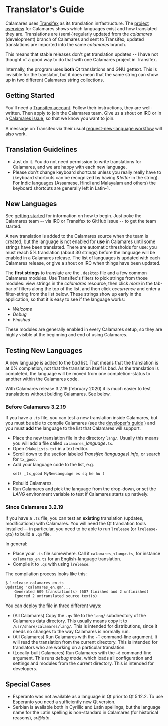 # Translator's Guide

Calamares uses [Transifex](https://www.transifex.com/) as its translation
inrfastructure.
The [project overview](https://www.transifex.com/calamares/calamares/) for Calamares
shows which languages exist and how translated they are.
Translations are (semi-)regularly updated from the *calamares* (development)
branch of Calamares and sent to Transifex; updated translations are
imported into the same *calamares* branch.

This means that stable releases don't get translation updates --
I have not thought of a good way to do that with one Calamares
project in Transifex.

Internally, the program uses **both** Qt translations and GNU
gettext. This is invisible for the translator, but it does mean
that the same string can show up in two different Calamares string collections.

## Getting Started

You'll need a [Transifex account](https://www.transifex.com/signup/).
Follow their instructions, they
are well-written. Then apply to join the Calamares team.
Give us a shout on IRC or in a
[Calamares issue](https://github.com/calamares/calamares/issues), so that we
know you want to join.

A message on Transifex via their usual
[request-new-language workflow](https://www.transifex.com/calamares/calamares/languages/) will also work.

## Translation Guidelines

 - Just do it. You do not need permission to write translations for Calamares,
   and we are happy with each new language.
 - Please don't change keyboard shortcuts unless you
   really really have to (keyboard shortcuts can be recognized by having
   *&letter* in the string).
   For Indic languages (Assamese, Hindi and Malayalam and others)
   the keyboard shortcuts are generally left in Latin-1.

## New Languages

See [getting started](#GettingStarted) for information on how to begin.
Just poke the Calamares team -- via IRC or Transifex to GitHub issue --
to get the team started.

A new translation is added to the Calamares source when the team is created,
but the language is not enabled for **use** in Calamares until
some strings have been translated. There are automatic thresholds
for use: you must reach 5% translation (about 30 strings)
before the language will be enabled in a Calamares release.
The list of languages is updated with each Calamares release,
or give a shout on IRC when things have been updated.

The **first strings** to translate are the `.desktop` file and a few
common Calamares modules.
Use Transifex's filters to pick strings from those modules:
view strings in the *calamares* resource,
then click *more* in the tab-bar of filters along the top of the list,
and then click *occurrence* and enter a filter-string from the list below.
These strings show up early in the application,
so that it is easy to see if the language works:

 -   *Welcome*
 -   *Debug*
 -   *Finished*

These modules are generally enabled in every Calamares setup, so
they are highly visible at the beginning and end of using Calamares.

## Testing New Languages

A new language is added to the *bad* list. That means that the translation
is at 0% completion, not that the translation itself is bad. As the translation
is completed, the language will be moved from one completion-status to another
within the Calamares code.

With Calamares release 3.2.19 (february 2020) it is much easier
to test translations without bulding Calamares. See below.

### Before Calamares 3.2.19

If you have a `.ts` file, you can test a new translation inside Calamares,
but you must be able to compile Calamares (see the
[developer's guide](Develop-Guide.md)
) and you must **add** the language to the list that Calamares
will support.

 - Place the new translation file in the directory `lang/`. Usually this
   means you will add a file called `calamares_`*language*`.ts`.
 - Open `CMakeLists.txt` in a text editor.
 - Scroll down to the section labeled *Transifex (languages) info*,
   or search for `tx_good`.
 - Add your language code to the list, e.g.
   ```
   set( _tx_good MyNewLanguage es sq he hu )
   ```
 - Rebuild Calamares.
 - Run Calamares and pick the language from the drop-down, or set the *LANG*
   environment variable to test if Calamares starts up natively.

### Since Calamares 3.2.19

If you have a `.ts` file, you can test an **existing** translation
(updates, modifications) with Calamares. You will need the
Qt translation tools installed -- in particular, you need to be able
to run `lrelease` (or `lrelease-qt5`) to build a `.qm` file.

In general:
 - Place your `.ts` file somewhere. Call it `calamares_<lang>.ts`,
   for instance `calamares_en.ts` for an English-language translation.
 - Compile it to `.qs` with using `lrelease`.

The compilation process looks like this:
```
$ lrelease calamares_en.ts
Updating 'calamares_en.qm'...
    Generated 609 translation(s) (607 finished and 2 unfinished)
    Ignored 2 untranslated source text(s)
```

You can deploy the file in three different ways:
 - (All Calamares) Copy the `.qs` file to the `lang/` subdirectory
   of the Calamares data directory. This usually means
   copy it to `/usr/share/calamares/lang/`.
   This is intended for distributions, since it needs no changes
   to the way Calamares is normally run.
 - (All Calamares) Run Calamares with the `-T`
   command-line argument. It will read the translation from the current
   directory.
   This is intended for translators who are working on a particular
   translation.
 - (Locally-built Calamares) Run Calamares with the `-d` command-line
   argument. This runs *debug mode*, which loads all configuration and
   settings and modules from the current directory. This is intended for
   developers.

## Special Cases

 - Esperanto was not available as a language in Qt prior to Qt 5.12.2.
   To use Esperanto you need a sufficiently new Qt version.
 - Serbian is available both in Cyrillic and Latin spellings,
   but the language name for the Latin spelling is non-standard
   in Calamares (for historical reasons), *sr@latn*.
